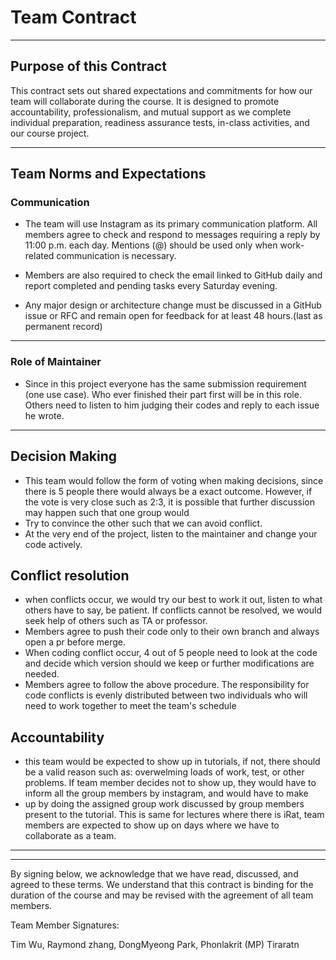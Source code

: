 # Team Contract

---
## Purpose of this Contract

This contract sets out shared expectations and commitments for how our team will collaborate during the course. It is designed to promote accountability, professionalism, and mutual support as we complete individual preparation, readiness assurance tests, in-class activities, and our course project.

---
## Team Norms and Expectations

### Communication

* The team will use Instagram as its primary communication platform. All members agree to check and respond to messages requiring a reply by 11:00 p.m. each day.
  Mentions (@) should be used only when work-related communication is necessary. 

* Members are also required to check the email linked to GitHub daily and report completed and pending tasks every Saturday evening.

* Any major design or architecture change must be discussed in a GitHub issue or RFC and remain open for feedback for at least 48 hours.(last as permanent record)
---

### Role of Maintainer

* Since in this project everyone has the same submission requirement (one use case). Who ever finished their part first will be in this role. Others need to listen to him judging their codes and reply to each issue he wrote.
---

## Decision Making
* This team would follow the form of voting when making decisions, since there is 5 people there would always be a exact outcome. However, if the vote is very close such as 2:3, it is possible that further discussion may happen such that one group would
* Try to convince the other such that we can avoid conflict.
* At the very end of the project, listen to the maintainer and change your code actively.

## Conflict resolution

* when conflicts occur, we would  try our best to work it out, listen to what others have to say, be patient. If conflicts cannot be resolved, we would seek help of others such as TA or professor.
* Members agree to push their code only to their own branch and always open a pr before merge.
* When coding conflict occur, 4 out of 5 people need to look at the code and decide which version should we keep or further modifications are needed.
* Members agree to follow the above procedure. The responsibility for code conflicts is evenly distributed between two individuals who will need to work together to meet the team's schedule

## Accountability

* this team would be expected to show up in tutorials, if not, there should be a valid reason such as: overwelming loads of work, test, or other problems. If team member decides not to show up, they would have to inform all the group members by instagram, and would have to make
* up by doing the assigned group work discussed by group members present to the tutorial. This is same for lectures where there is iRat, team members are expected to show up on days where we have to collaborate as a team.


---

---

By signing below, we acknowledge that we have read, discussed, and agreed to these terms. We understand that this contract is binding for the duration of the course and may be revised with the agreement of all team members.

Team Member Signatures:

Tim Wu, Raymond zhang, DongMyeong Park, Phonlakrit (MP) Tiraratn
